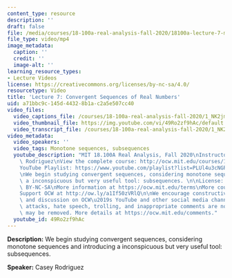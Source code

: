 ```yaml
---
content_type: resource
description: ''
draft: false
file: /media/courses/18-100a-real-analysis-fall-2020/18100a-lecture-7-multicam_360p_16_9.mp4
file_type: video/mp4
image_metadata:
  caption: ''
  credit: ''
  image-alt: ''
learning_resource_types:
- Lecture Videos
license: https://creativecommons.org/licenses/by-nc-sa/4.0/
resourcetype: Video
title: 'Lecture 7: Convergent Sequences of Real Numbers'
uid: a71bbc9c-145d-4432-8b1a-c2a5e507cc40
video_files:
  video_captions_file: /courses/18-100a-real-analysis-fall-2020/1_NK2jm1gpP8PCLXiqusrPI3vYAuVTQfJ_transcript.webvtt
  video_thumbnail_file: https://img.youtube.com/vi/49Ro2zf9hAc/default.jpg
  video_transcript_file: /courses/18-100a-real-analysis-fall-2020/1_NK2jm1gpP8PCLXiqusrPI3vYAuVTQfJ_transcript.pdf
video_metadata:
  video_speakers: ''
  video_tags: Monotone sequences, subsequences
  youtube_description: "MIT 18.100A Real Analysis, Fall 2020\nInstructor: Dr. Casey\
    \ Rodriguez\nView the complete course: http://ocw.mit.edu/courses/18-100a-real-analysis-fall-2020/\n\
    YouTube Playlist: https://www.youtube.com/playlist?list=PLUl4u3cNGP61O7HkcF7UImpM0cR_L2gSw\n\
    \nWe begin studying convergent sequences, considering monotone sequences and introducing\
    \ a inconspicuous but very useful tool: subsequences. \n\nLicense: Creative Commons\
    \ BY-NC-SA\nMore information at https://ocw.mit.edu/terms\nMore courses at https://ocw.mit.edu\n\
    Support OCW at http://ow.ly/a1If50zVRlQ\n\nWe encourage constructive comments\
    \ and discussion on OCW\u2019s YouTube and other social media channels. Personal\
    \ attacks, hate speech, trolling, and inappropriate comments are not allowed and\
    \ may be removed. More details at https://ocw.mit.edu/comments."
  youtube_id: 49Ro2zf9hAc
---
```

**Description:** We begin studying convergent sequences, considering monotone sequences and introducing a inconspicuous but very useful tool: subsequences.

**Speaker:** Casey Rodriguez